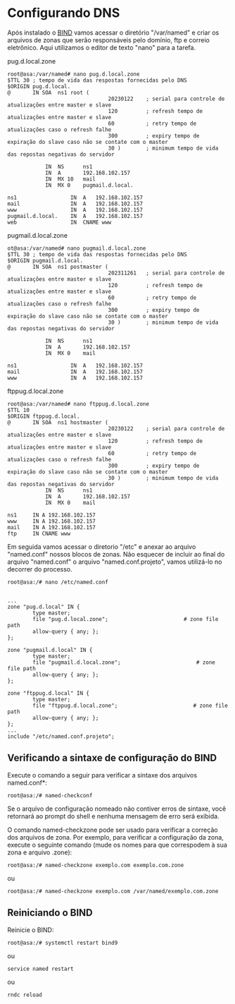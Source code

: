 # Configurando DNS

Após instalado o [BIND](https://www.isc.org/bind/) vamos acessar o diretório "/var/named" e criar os arquivos de zonas que serão responsáveis pelo domínio, ftp e correio eletrônico. Aqui utilizamos o editor de texto "nano" para a tarefa.

pug.d.local.zone
```
root@asa:/var/named# nano pug.d.local.zone
$TTL 30	; tempo de vida das respostas fornecidas pelo DNS
$ORIGIN pug.d.local.
@       IN SOA  ns1 root (
                                20230122	; serial para controle de atualizações entre master e slave
                                120			; refresh tempo de atualizações entre master e slave
                                60			; retry tempo de atualizações caso o refresh falhe
                                300			; expiry tempo de expiração do slave caso não se contate com o master
								30 )		; minimum tempo de vida das repostas negativas do servidor

            IN 	NS   	ns1
			IN 	A 		192.168.102.157
			IN 	MX 10	mail
            IN 	MX 0 	pugmail.d.local.

ns1					IN 	A 	192.168.102.157
mail				IN 	A 	192.168.102.157
www					IN 	A 	192.168.102.157
pugmail.d.local.	IN 	A 	192.168.102.157
web					IN 	CNAME www
```


pugmail.d.local.zone
```
ot@asa:/var/named# nano pugmail.d.local.zone
$TTL 30	; tempo de vida das respostas fornecidas pelo DNS
$ORIGIN pugmail.d.local.
@       IN SOA  ns1 postmaster (
                                202311261	; serial para controle de atualizações entre master e slave
                                120			; refresh tempo de atualizações entre master e slave
                                60			; retry tempo de atualizações caso o refresh falhe
                                300			; expiry tempo de expiração do slave caso não se contate com o master
								30 )		; minimum tempo de vida das repostas negativas do servidor

            IN 	NS   	ns1
			IN 	A 		192.168.102.157
            IN 	MX 0 	mail

ns1					IN 	A 	192.168.102.157
mail				IN 	A 	192.168.102.157
www					IN 	A 	192.168.102.157
```

ftppug.d.local.zone
```
root@asa:/var/named# nano ftppug.d.local.zone
$TTL 10
$ORIGIN ftppug.d.local.
@       IN SOA  ns1 hostmaster (
                                20230122	; serial para controle de atualizações entre master e slave
                                120			; refresh tempo de atualizações entre master e slave
                                60			; retry tempo de atualizações caso o refresh falhe
                                300			; expiry tempo de expiração do slave caso não se contate com o master
								30 )		; minimum tempo de vida das repostas negativas do servidor
            IN 	NS   	ns1
			IN 	A 		192.168.102.157
            IN 	MX 0 	mail

ns1		IN A 192.168.102.157
www     IN A 192.168.102.157
mail    IN A 192.168.102.157
ftp     IN CNAME www
```

Em seguida vamos acessar o diretorio "/etc" e anexar ao arquivo "named.conf" nossos blocos de zonas. Não esquecer de incluir ao final do arquivo "named.conf" o arquivo "named.conf.projeto", vamos utilizá-lo no decorrer do processo.
 ```
root@asa:/# nano /etc/named.conf
```
```

...
zone "pug.d.local" IN {
        type master;
        file "pug.d.local.zone";                        # zone file path
        allow-query { any; };
};

zone "pugmail.d.local" IN {
        type master;
        file "pugmail.d.local.zone";                        # zone file path
        allow-query { any; };
};

zone "ftppug.d.local" IN {
        type master;
        file "ftppug.d.local.zone";                        # zone file path
        allow-query { any; };
};
...
include "/etc/named.conf.projeto";
```

## Verificando a sintaxe de configuração do BIND

Execute o comando a seguir para verificar a sintaxe dos arquivos named.conf*:
```
root@asa:/# named-checkconf
```
Se o arquivo de configuração nomeado não contiver erros de sintaxe, você retornará ao  prompt do shell e  nenhuma mensagem de erro será exibida.

O comando named-checkzone pode ser usado para verificar a correção dos arquivos de zona.
Por exemplo, para verificar a configuração da zona, execute o seguinte comando (mude os nomes para que correspodem à sua zona e arquivo .zone):
```
root@asa:/# named-checkzone exemplo.com exemplo.com.zone
```
ou 
```
root@asa:/# named-checkzone exemplo.com /var/named/exemplo.com.zone
```

## Reiniciando o BIND

Reinicie o BIND:
```
root@asa:/# systemctl restart bind9
```
ou
```
service named restart
```
ou
```
rndc reload
```